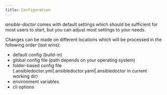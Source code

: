 ```yaml
---
title: Configuration
---
```


*ansible-doctor* comes with default settings which should be sufficient for most users to start, but you can adjust most settings to your needs.

Changes can be made on different locations which will be processed in the following order (last wins):

* default config (build-in)
* global config file (path depends on your operating system)
* folder-based config file (.ansibledoctor.yml|.ansibledoctor.yaml|.ansibledoctor in current working dir)
* environment variables
* cli options
